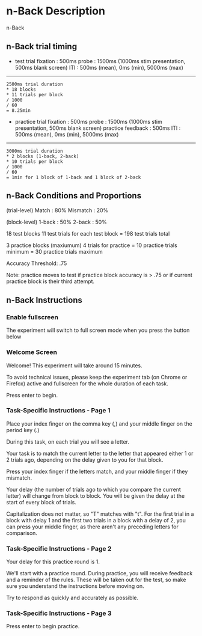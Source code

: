 # n-Back Description
n-Back

## n-Back trial timing
- test trial
fixation : 500ms
probe : 1500ms (1000ms stim presentation, 500ms blank screen)
ITI : 500ms (mean), 0ms (min), 5000ms (max)

--- 
```code 
2500ms trial duration 
* 18 blocks 
* 11 trials per block 
/ 1000 
/ 60
= 8.25min
```

- practice trial
fixation : 500ms
probe : 1500ms (1000ms stim presentation, 500ms blank screen)
practice feedback : 500ms
ITI : 500ms (mean), 0ms (min), 5000ms (max)

--- 
```code 
3000ms trial duration 
* 2 blocks (1-back, 2-back)
* 10 trials per block 
/ 1000 
/ 60
= 1min for 1 block of 1-back and 1 block of 2-back
```

## n-Back Conditions and Proportions
(trial-level)
Match : 80% 
Mismatch : 20%

(block-level)
1-back : 50%
2-back : 50%

18 test blocks
11 test trials for each test block
= 198 test trials total 

3 practice blocks (maxiumum)
4 trials for practice
= 10 practice trials minimum
= 30 practice trials maximum

Accuracy Threshold: .75

Note: practice moves to test if practice block accuracy is > .75 or if current practice block is their third attempt. 

## n-Back Instructions

### Enable fullscreen
The experiment will switch to full screen mode when you press the button below

### Welcome Screen
Welcome! This experiment will take around 15 minutes.

To avoid technical issues, please keep the experiment tab (on Chrome or Firefox) active and fullscreen for the whole duration of each task.

Press enter to begin.

### Task-Specific Instructions - Page 1
Place your index finger on the comma key (,) and your middle finger on the period key (.)

During this task, on each trial you will see a letter.

Your task is to match the current letter to the letter that appeared either 1 or 2 trials ago, depending on the delay given to you for that block.

Press your index finger if the letters match, and your middle finger if they mismatch.

Your delay (the number of trials ago to which you compare the current letter) will change from block to block. You will be given the delay at the start of every block of trials.

Capitalization does not matter, so "T" matches with "t". For the first trial in a block with delay 1 and the first two trials in a block with a delay of 2, you can press your middle finger, as there aren't any preceding letters for comparison.

### Task-Specific Instructions - Page 2

Your delay for this practice round is 1.

We'll start with a practice round. During practice, you will receive feedback and a reminder of the rules. These will be taken out for the test, so make sure you understand the instructions before moving on.

Try to respond as quickly and accurately as possible.

### Task-Specific Instructions - Page 3
Press enter to begin practice.